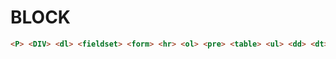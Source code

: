 # BLOCK

```HTML
<P> <DIV> <dl> <fieldset> <form> <hr> <ol> <pre> <table> <ul> <dd> <dt> <li> <td> <th> <thead> <tr> <h1> <h2> <h3> <h4> <h5> <h6>
```


